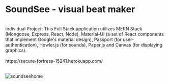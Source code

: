 
# SoundSee - visual beat maker
<br>
Individual Project:
This Full Stack application utilizes MERN Stack (Mongoose, Express, React, Node), Material-UI (a set of React components that implement Google's material design), Passport (for user-authentication), Howler.js (for sounds), Paper.js and Canvas (for displaying graphics).

<br>
<br>
https://secure-fortress-15241.herokuapp.com/

<br>
<br>

![soundseehome](https://user-images.githubusercontent.com/25890329/32032530-b69344ee-b9d5-11e7-97a8-5a65b633d879.gif)


